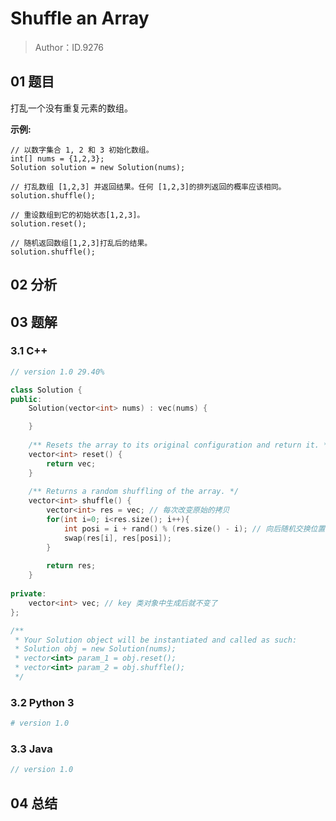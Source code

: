 # Shuffle an Array 

> Author：ID.9276

## 01 题目

打乱一个没有重复元素的数组。

**示例:**

```
// 以数字集合 1, 2 和 3 初始化数组。
int[] nums = {1,2,3};
Solution solution = new Solution(nums);

// 打乱数组 [1,2,3] 并返回结果。任何 [1,2,3]的排列返回的概率应该相同。
solution.shuffle();

// 重设数组到它的初始状态[1,2,3]。
solution.reset();

// 随机返回数组[1,2,3]打乱后的结果。
solution.shuffle();
```

## 02 分析



## 03 题解

### 3.1 C++

```c++
// version 1.0 29.40%

class Solution {
public:
    Solution(vector<int> nums) : vec(nums) {

    }
    
    /** Resets the array to its original configuration and return it. */
    vector<int> reset() {
        return vec;
    }
    
    /** Returns a random shuffling of the array. */
    vector<int> shuffle() {
        vector<int> res = vec; // 每次改变原始的拷贝
        for(int i=0; i<res.size(); i++){
            int posi = i + rand() % (res.size() - i); // 向后随机交换位置
            swap(res[i], res[posi]);
        }
        
        return res;
    }
    
private:
    vector<int> vec; // key 类对象中生成后就不变了
};

/**
 * Your Solution object will be instantiated and called as such:
 * Solution obj = new Solution(nums);
 * vector<int> param_1 = obj.reset();
 * vector<int> param_2 = obj.shuffle();
 */
```



### 3.2 Python 3

```python
# version 1.0 

```

### 3.3 Java

```java
// version 1.0

```



## 04 总结

